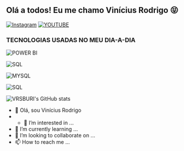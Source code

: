 ## Olá a todos! Eu me chamo Vinícius Rodrigo 😝

[![Instagram](https://img.shields.io/badge/Instagram-E4405F?style=for-the-badge&logo=instagram&logoColor=white
)](https://www.instagram.com/vrsburii/?hl=pt-br)
[![YOUTUBE](https://img.shields.io/badge/YouTube-FF0000?style=for-the-badge&logo=youtube&logoColor=white
)](https://www.youtube.com/user/vrsburi)

### TECNOLOGIAS USADAS NO MEU DIA-A-DIA

![POWER BI](https://dirceuresende.com/wp-content/uploads/2018/12/Microsoft-Power-BI-Logo-2.jpg)

![SQL](https://img.shields.io/badge/MySQL-005C84?style=for-the-badge&logo=mysql&logoColor=white)

![MYSQL](https://img.shields.io/badge/MySQL-00000F?style=for-the-badge&logo=mysql&logoColor=white)

![SQL]()

![VRSBURI's GitHub stats](https://github-readme-stats.vercel.app/api?username=vrsburi&show_icons=true&theme=merko)

- 👋 Olá, sou Vinícius Rodrigo
- - 👀 I’m interested in ...
- 🌱 I’m currently learning ...
- 💞️ I’m looking to collaborate on ...
- 📫 How to reach me ...

<!---
vrsburi/vrsburi is a ✨ special ✨ repository because its `README.md` (this file) appears on your GitHub profile.
You can click the Preview link to take a look at your changes.
--->
